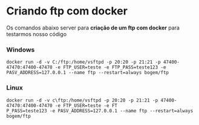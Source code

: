 # Criando ftp com docker

Os comandos abaixo server para **criação de um ftp com docker** para testarmos nosso código

### Windows
~~~windows
docker run -d -v C:/ftp:/home/vsftpd -p 20:20 -p 21:21 -p 47400-47470:47400-47470 -e FTP_USER=teste -e FTP_PASS=teste123 -e PASV_ADDRESS=127.0.0.1 --name ftp --restart=always bogem/ftp
~~~

### Linux
~~~linux
docker run -d -v c\ftp:/home/vsftpd -p 20:20 -p 21:21 -p 47400-47470:47400-47470 -e FTP_USER=teste -e FT
P_PASS=teste123 -e PASV_ADDRESS=127.0.0.1 --name ftp --restart=always bogem/ftp
~~~

